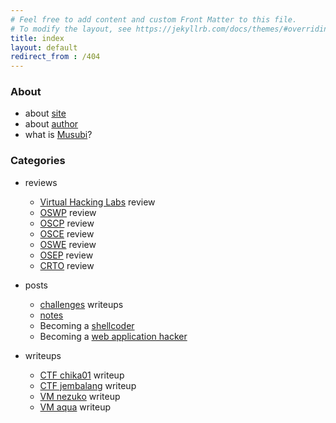 ```yaml
---
# Feel free to add content and custom Front Matter to this file.
# To modify the layout, see https://jekyllrb.com/docs/themes/#overriding-theme-defaults
title: index
layout: default
redirect_from : /404
---
```


### About
- about [site](/musubi/about/site)
- about [author](/musubi/about/author)
- what is [Musubi](/musubi/others/whatismusubi)?

### Categories
- reviews
  - [Virtual Hacking Labs](/musubi/others/vhlreview) review
  - [OSWP](/musubi/others/oswpreview) review
  - [OSCP](/musubi/others/oscpreview) review
  - [OSCE](/musubi/others/oscereview) review
  - [OSWE](/musubi/others/oswereview) review
  - [OSEP](/musubi/others/osepreview) review
  - [CRTO](/musubi/others/crtoreview) review

- posts
  - [challenges](/musubi/challenges) writeups
  - [notes](/musubi/notes)
  - Becoming a [shellcoder](/musubi/paths/shellcoder)
  - Becoming a [web application hacker](/musubi/paths/webapphacker)

- writeups
  - [CTF chika01](/musubi/others/chika01) writeup
  - [CTF jembalang](/musubi/others/ctfjembalang) writeup
  - [VM nezuko](/musubi/others/vm_nezuko) writeup
  - [VM aqua](/musubi/others/vm_aqua) writeup

<!-- - others -->
<!--  - what is [Musubi](/musubi/others/whatismusubi)? -->
<!--  - Hacker's [Manifesto](http://phrack.org/issues/7/3.html) -->
<!--  - [Elite Ghosts](/musubi/others/EG_Discord_MY) Discord Server -->
<!--  - [XSSTest](/musubi/others/XSStest) -->

<!-- If you like my content and want to know how you can support me, you can buy me a coffee! Just click the coffee button on the lower right side of the page. Thank you again for your support! -->
